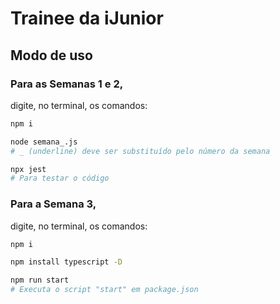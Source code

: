 # Trainee da iJunior

## Modo de uso

### Para as Semanas 1 e 2, 
digite, no terminal, os comandos:

```bash
npm i

node semana_.js
# _ (underline) deve ser substituído pelo número da semana
```

```bash
npx jest
# Para testar o código
```

### Para a Semana 3, 
digite, no terminal, os comandos:

```bash
npm i

npm install typescript -D

npm run start
# Executa o script "start" em package.json
```
